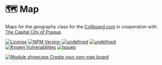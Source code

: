 # 🗺️ Map

Maps for the geography class for the [Collboard.com](https://collboard.com/) in cooperation with [The Capital City of Prague](https://www.prague.eu/).

<!--Badges-->

 [![License](https://img.shields.io/github/license/collboard/map.svg?style=flat)](https://raw.githubusercontent.com/collboard/map/master/LICENSE)
 [![NPM Version](https://badge.fury.io/js/@collboard%2Fmap.svg)](https://www.npmjs.com/package/@collboard/map)
 [![undefined](https://github.com/collboard/map/actions/workflows/lint/badge.svg)](https://github.com/collboard/map/actions/workflows/lint.yml)
 [![undefined](https://github.com/collboard/map/actions/workflows/test/badge.svg)](https://github.com/collboard/map/actions/workflows/test.yml)
 [![Known Vulnerabilities](https://snyk.io/test/github/collboard/map/badge.svg)](https://snyk.io/test/github/collboard/map)
 [![Issues](https://img.shields.io/github/issues/collboard/map.svg?style=flat)](https://github.com/collboard/map/issues)

<!--/Badges-->

[![Module showcase](./assets/screenshots/map.png) Create your own map board](https://collboard.com/new?redirect=1&modulesOn=@collboard/map,@collboard/map-controls,@collboard/map-country)

<!-- TODO: Add Prague logo-->
